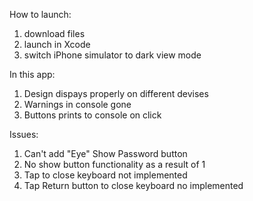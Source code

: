 How to launch:
1) download files
2) launch in Xcode
3) switch iPhone simulator to dark view mode

In this app:
1) Design dispays properly on different devises
2) Warnings in console gone
3) Buttons prints to console on click

Issues:
1) Can't add "Eye" Show Password button
2) No show button functionality as a result of 1
3) Tap to close keyboard not implemented
4) Tap Return button to close keyboard no implemented
